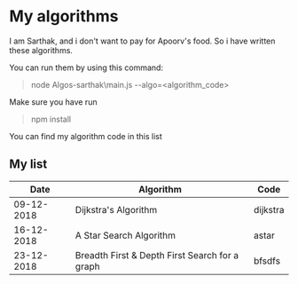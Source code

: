 # My algorithms

I am Sarthak, and i don't want to pay for Apoorv's food. So i have written these algorithms.

You can run them by using this command:

> node Algos-sarthak\main.js --algo=<algorithm_code>

Make sure you have run

> npm install

You can find my algorithm code in this list

## My list

|Date              |Algorithm                                                 |Code
|------------------|----------------------------------------------------------|----------
| 09-12-2018       | Dijkstra's Algorithm                                     |dijkstra
| 16-12-2018       | A Star Search Algorithm                                  |astar
| 23-12-2018       | Breadth First & Depth First Search for a graph           |bfsdfs